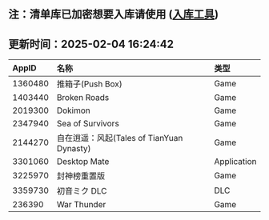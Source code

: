 ## 注：清单库已加密想要入库请使用 ([入库工具](https://github.com/BlankTMing/ManifestAutoUpdate/releases))

## 更新时间：2025-02-04 16:24:42
| AppID | 名称 | 类型  |
| :-------------------- | :----------------------------- | :----------- |
| 1360480 | 推箱子(Push Box)| Game |
| 1403440 | Broken Roads| Game |
| 2019300 | Dokimon| Game |
| 2347940 | Sea of Survivors| Game |
| 2144270 | 自在逍遥：风起(Tales of TianYuan Dynasty)| Game |
| 3301060 | Desktop Mate| Application |
| 3225970 | 封神榜重置版| Game |
| 3359730 | 初音ミク DLC| DLC |
| 236390 | War Thunder| Game |
